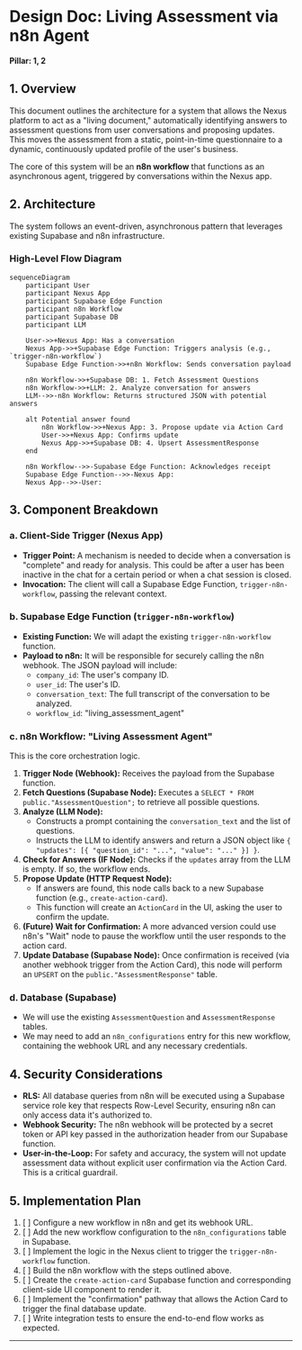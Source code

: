 # Design Doc: Living Assessment via n8n Agent

**Pillar: 1, 2**

## 1. Overview

This document outlines the architecture for a system that allows the Nexus platform to act as a "living document," automatically identifying answers to assessment questions from user conversations and proposing updates. This moves the assessment from a static, point-in-time questionnaire to a dynamic, continuously updated profile of the user's business.

The core of this system will be an **n8n workflow** that functions as an asynchronous agent, triggered by conversations within the Nexus app.

## 2. Architecture

The system follows an event-driven, asynchronous pattern that leverages existing Supabase and n8n infrastructure.

### High-Level Flow Diagram

```mermaid
sequenceDiagram
    participant User
    participant Nexus App
    participant Supabase Edge Function
    participant n8n Workflow
    participant Supabase DB
    participant LLM

    User->>+Nexus App: Has a conversation
    Nexus App->>+Supabase Edge Function: Triggers analysis (e.g., `trigger-n8n-workflow`)
    Supabase Edge Function->>+n8n Workflow: Sends conversation payload
    
    n8n Workflow->>+Supabase DB: 1. Fetch Assessment Questions
    n8n Workflow->>+LLM: 2. Analyze conversation for answers
    LLM-->>-n8n Workflow: Returns structured JSON with potential answers
    
    alt Potential answer found
        n8n Workflow->>+Nexus App: 3. Propose update via Action Card
        User->>+Nexus App: Confirms update
        Nexus App->>+Supabase DB: 4. Upsert AssessmentResponse
    end

    n8n Workflow-->>-Supabase Edge Function: Acknowledges receipt
    Supabase Edge Function-->>-Nexus App: 
    Nexus App-->>-User: 
```

## 3. Component Breakdown

### a. Client-Side Trigger (Nexus App)

-   **Trigger Point:** A mechanism is needed to decide when a conversation is "complete" and ready for analysis. This could be after a user has been inactive in the chat for a certain period or when a chat session is closed.
-   **Invocation:** The client will call a Supabase Edge Function, `trigger-n8n-workflow`, passing the relevant context.

### b. Supabase Edge Function (`trigger-n8n-workflow`)

-   **Existing Function:** We will adapt the existing `trigger-n8n-workflow` function.
-   **Payload to n8n:** It will be responsible for securely calling the n8n webhook. The JSON payload will include:
    -   `company_id`: The user's company ID.
    -   `user_id`: The user's ID.
    -   `conversation_text`: The full transcript of the conversation to be analyzed.
    -   `workflow_id`: "living_assessment_agent"

### c. n8n Workflow: "Living Assessment Agent"

This is the core orchestration logic.

1.  **Trigger Node (Webhook):** Receives the payload from the Supabase function.
2.  **Fetch Questions (Supabase Node):** Executes a `SELECT * FROM public."AssessmentQuestion";` to retrieve all possible questions.
3.  **Analyze (LLM Node):**
    -   Constructs a prompt containing the `conversation_text` and the list of questions.
    -   Instructs the LLM to identify answers and return a JSON object like `{ "updates": [{ "question_id": "...", "value": "..." }] }`.
4.  **Check for Answers (IF Node):** Checks if the `updates` array from the LLM is empty. If so, the workflow ends.
5.  **Propose Update (HTTP Request Node):**
    -   If answers are found, this node calls back to a new Supabase function (e.g., `create-action-card`).
    -   This function will create an `ActionCard` in the UI, asking the user to confirm the update.
6.  **(Future) Wait for Confirmation:** A more advanced version could use n8n's "Wait" node to pause the workflow until the user responds to the action card.
7.  **Update Database (Supabase Node):** Once confirmation is received (via another webhook trigger from the Action Card), this node will perform an `UPSERT` on the `public."AssessmentResponse"` table.

### d. Database (Supabase)

-   We will use the existing `AssessmentQuestion` and `AssessmentResponse` tables.
-   We may need to add an `n8n_configurations` entry for this new workflow, containing the webhook URL and any necessary credentials.

## 4. Security Considerations

-   **RLS:** All database queries from n8n will be executed using a Supabase service role key that respects Row-Level Security, ensuring n8n can only access data it's authorized to.
-   **Webhook Security:** The n8n webhook will be protected by a secret token or API key passed in the authorization header from our Supabase function.
-   **User-in-the-Loop:** For safety and accuracy, the system will not update assessment data without explicit user confirmation via the Action Card. This is a critical guardrail.

## 5. Implementation Plan

1.  [ ] Configure a new workflow in n8n and get its webhook URL.
2.  [ ] Add the new workflow configuration to the `n8n_configurations` table in Supabase.
3.  [ ] Implement the logic in the Nexus client to trigger the `trigger-n8n-workflow` function.
4.  [ ] Build the n8n workflow with the steps outlined above.
5.  [ ] Create the `create-action-card` Supabase function and corresponding client-side UI component to render it.
6.  [ ] Implement the "confirmation" pathway that allows the Action Card to trigger the final database update.
7.  [ ] Write integration tests to ensure the end-to-end flow works as expected.

--- 